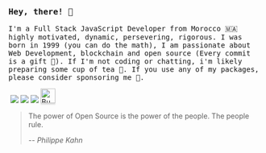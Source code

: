 ### <samp>Hey, there! 👋 </samp>

<samp>I'm a Full Stack JavaScript Developer from Morocco 🇲🇦 highly motivated, dynamic, persevering, rigorous. I was born in 1999 (you can do the math), I am passionate about Web Development, blockchain and open source (Every commit is a gift 🎁). If I'm not coding or chatting, i'm likely preparing some cup of tea 🍵.
If you use any of my packages, please consider sponsoring me 🤩.
</samp>

<a href="https://www.linkedin.com/in/yasser-ameur-el-idrissi-747280191/"><img ssrc="https://img.shields.io/badge/LinkedIn-0077B5?style=for-the-badge&logo=dev.to&logoColor=white" /></a>
<a href="https://discord.gg/F42WnQzW"><img src="https://img.shields.io/badge/Discord-7289DA?style=for-the-badge&logo=medium&logoColor=white" /></a>
<a href="https://www.instagram.com/ameuryasser/"><img src="https://img.shields.io/badge/Instagram-E4405F?style=for-the-badge&logo=medium&logoColor=white" /></a>
<a href="https://liberapay.com/getspooky/"><img src="https://img.shields.io/badge/Liberapay-F6C915?style=for-the-badge&logo=liberapay&logoColor=black" /></a>
<a href="https://www.buymeacoffee.com/POcAyQW" target="_blank"><img src="https://www.buymeacoffee.com/assets/img/custom_images/orange_img.png" alt="Buy Me A Coffee" style="height: 29px !important;box-shadow: 0px 3px 2px 0px rgba(190, 190, 190, 0.5) !important;-webkit-box-shadow: 0px 3px 2px 0px rgba(190, 190, 190, 0.5) !important;" ></a>

> The power of Open Source is the power of the people. The people rule.
>
> -- <cite>Philippe Kahn</cite>
> 
